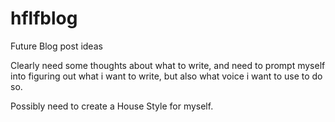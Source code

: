 # hflfblog
Future Blog post ideas

Clearly need some thoughts about what to write, and need to prompt myself into figuring out what i want to write, but also what voice i want to use to do so.

Possibly need to create a House Style for myself.
